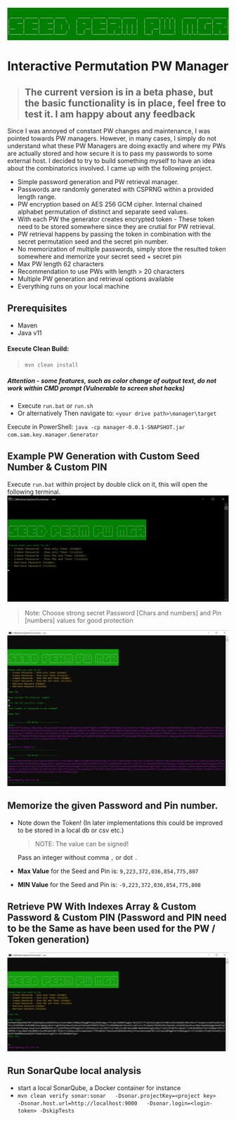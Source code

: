![Index Generation](misc/logo.jpg "Masked PW and Index Generation")

# Interactive Permutation PW Manager

> ## The current version is in a beta phase, but the basic functionality is in place, feel free to test it. I am happy about any feedback

Since I was annoyed of constant PW changes and maintenance, I was pointed towards PW managers. However, in many cases, I simply do not understand what these PW Managers are doing exactly and where my PWs are actually stored and how secure it is to pass my passwords to some external host. I decided to try to build something myself to have an idea about the combinatorics involved. I came up with the following project.

- Simple password generation and PW retrieval manager.
- Passwords are randomly generated with CSPRNG within a provided length range.
- PW encryption based on AES 256 GCM cipher. Internal chained alphabet permutation of distinct and separate seed values.
- With each PW the generator creates encrypted token - These token need to be stored somewhere since they are crutial for PW retrieval.
- PW retrieval happens by passing the token in combination with the secret permutation seed and the secret pin number.
- No memorization of multiple passwords, simply store the resulted token somewhere and memorize your secret seed + secret pin
- Max PW length 62 characters
- Recommendation to use PWs with length > 20 characters
- Multiple PW generation and retrieval options available
- Everything runs on your local machine

## Prerequisites

- Maven
- Java v11

#### Execute Clean Build:

> `mvn clean install`

##### Attention - some features, such as color change of output text, do not work within CMD prompt (Vulnerable to screen shot hacks)

- Execute `run.bat` or `run.sh`
- Or alternatively
  Then navigate to:
  `<your drive path>\manager\target`

Execute in PowerShell:
`java -cp manager-0.0.1-SNAPSHOT.jar com.sam.key.manager.Generator`

## Example PW Generation with Custom Seed Number & Custom PIN

Execute `run.bat` within project by double click on it, this will open the following terminal.
![Menu](misc/01_pw_generation_token_menu.jpg "Menu")

> Note: Choose strong secret Password [Chars and numbers] and Pin [numbers] values for good protection

![Menu](misc/02_pw_generation_token.jpg "Menu")

## Memorize the given Password and Pin number.

- Note down the Token! (In later implementations this could be improved to be stored in a local db or csv etc.)

  > NOTE: The value can be signed!
  >

  Pass an integer without comma `,` or dot `.`
- **Max Value** for the Seed and Pin is: `9,223,372,036,854,775,807`
- **MIN Value** for the Seed and Pin is: `-9,223,372,036,854,775,808`

## Retrieve PW With Indexes Array & Custom Password & Custom PIN (Password and PIN need to be the Same as have been used for the PW / Token generation)

![Index Generation](misc/03_pw_retrieve_token.jpg "Copy and Paste Content into Text Editor")

## Run SonarQube local analysis

- start a local SonarQube, a Docker container for instance
- `mvn clean verify sonar:sonar   -Dsonar.projectKey=<project key>    -Dsonar.host.url=http://localhost:9000   -Dsonar.login=<login-token> -DskipTests`
